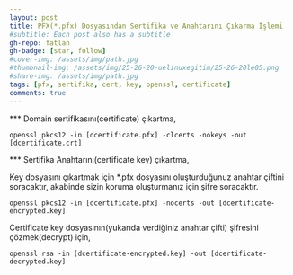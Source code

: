 ```yaml
---
layout: post
title: PFX(*.pfx) Dosyasından Sertifika ve Anahtarını Çıkarma İşlemi
#subtitle: Each post also has a subtitle
gh-repo: fatlan
gh-badge: [star, follow]
#cover-img: /assets/img/path.jpg
#thumbnail-img: /assets/img/25-26-20-uelinuxegitim/25-26-20le05.png
#share-img: /assets/img/path.jpg
tags: [pfx, sertifika, cert, key, openssl, certificate]
comments: true
---
```


*** Domain sertifikasını(certificate) çıkartma,
~~~
openssl pkcs12 -in [dcertificate.pfx] -clcerts -nokeys -out [dcertificate.crt]
~~~

*** Sertifika Anahtarını(certificate key) çıkartma,

Key dosyasını çıkartmak için *.pfx dosyasını oluşturduğunuz anahtar çiftini soracaktır, akabinde sizin koruma oluşturmanız için şifre soracaktır.
~~~
openssl pkcs12 -in [dcertificate.pfx] -nocerts -out [dcertificate-encrypted.key]
~~~

Certificate key dosyasının(yukarıda verdiğiniz anahtar çifti) şifresini çözmek(decrypt) için,
~~~
openssl rsa -in [dcertificate-encrypted.key] -out [dcertificate-decrypted.key]
~~~

